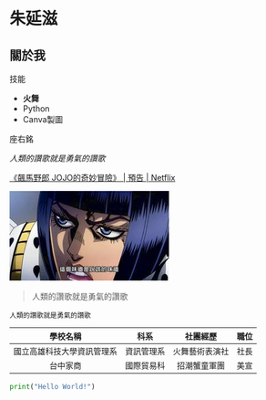 # 朱延滋
## 關於我

技能
- **火舞**
- Python
- Canva製圖

座右銘

*人類的讚歌就是勇氣的讚歌*

[《飆馬野郎 JOJO的奇妙冒險》 | 預告 | Netflix](https://www.youtube.com/watch?v=SRMcfDDkuF8)

![這個味道是說謊的味道](布加拉提.jpg)

> 人類的讚歌就是勇氣的讚歌

```人類的讚歌就是勇氣的讚歌```

| 學校名稱 | 科系 | 社團經歷 | 職位 |
|:---:|:---:|:---:|:---:|
| 國立高雄科技大學資訊管理系 | 資訊管理系 | 火舞藝術表演社 | 社長 |
| 台中家商 | 國際貿易科 | 招潮蟹童軍團 | 美宣 |

```python
print("Hello World!")
